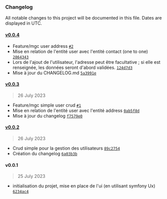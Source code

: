 ### Changelog

All notable changes to this project will be documented in this file. Dates are displayed in UTC.

#### [v0.0.4](https://github.com/DTC-Formation/symfony-relationship-mgcodeur/compare/v0.0.3...v0.0.4)

- Feature/mgc user address [`#2`](https://github.com/DTC-Formation/symfony-relationship-mgcodeur/pull/2)
- Mise en relation de l'entité user avec l'entité contact (one to one) [`2864343`](https://github.com/DTC-Formation/symfony-relationship-mgcodeur/commit/2864343c1f4b2cf0ce833899a8f14b867bee587e)
- Lors de l'ajout de l'utilisateur, l'adresse peut être facultative ; si elle est renseignée, les données seront d'abord validées. [`124d7d3`](https://github.com/DTC-Formation/symfony-relationship-mgcodeur/commit/124d7d30db3f085e5d1ce47bf4bf732c9a942319)
- Mise à jour du CHANGELOG.md [`5a3991e`](https://github.com/DTC-Formation/symfony-relationship-mgcodeur/commit/5a3991ed86fe8333cc8ef636d039c5cd5b7f10ba)

#### [v0.0.3](https://github.com/DTC-Formation/symfony-relationship-mgcodeur/compare/v0.0.2...v0.0.3)

> 26 July 2023

- Feature/mgc simple user crud [`#1`](https://github.com/DTC-Formation/symfony-relationship-mgcodeur/pull/1)
- Mise en relation de l'entité user avec l'entité address [`0ab5f8d`](https://github.com/DTC-Formation/symfony-relationship-mgcodeur/commit/0ab5f8d44d77d8dba56ce4e29305f312082555d6)
- Mise à jour du changelog [`f7579e0`](https://github.com/DTC-Formation/symfony-relationship-mgcodeur/commit/f7579e0a0a64c1ce6025738254dcd798d462f936)

#### [v0.0.2](https://github.com/DTC-Formation/symfony-relationship-mgcodeur/compare/v0.0.1...v0.0.2)

> 26 July 2023

- Crud simple pour la gestion des utilisateurs [`89c2754`](https://github.com/DTC-Formation/symfony-relationship-mgcodeur/commit/89c27542af68ab966db1e98b42e1720ad8a7819a)
- Création du changelog [`6a03b3b`](https://github.com/DTC-Formation/symfony-relationship-mgcodeur/commit/6a03b3b3dcb91bab74b6c372e5fcc1c3fa74e167)

#### v0.0.1

> 25 July 2023

- initialisation du projet, mise en place de l'ui (en utilisant symfony Ux) [`6234ac4`](https://github.com/DTC-Formation/symfony-relationship-mgcodeur/commit/6234ac4e8fa90182f8e25ed9c1647bc1ad13571f)
